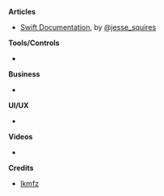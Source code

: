 
**Articles**

* [Swift Documentation](http://www.jessesquires.com/swift-documentation), by [@jesse_squires](https://twitter.com/jesse_squires)


**Tools/Controls**

*

**Business**

*

**UI/UX**

*

**Videos**

*

**Credits**

* [lkmfz](https://github.com/lkmfz)
